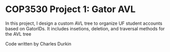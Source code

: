 # COP3530 Project 1: Gator AVL

In this project, I design a custom AVL tree to organize UF student accounts based on GatorIDs.
It includes insetions, deletion, and traversal methods for the AVL tree

Code written by Charles Durkin
